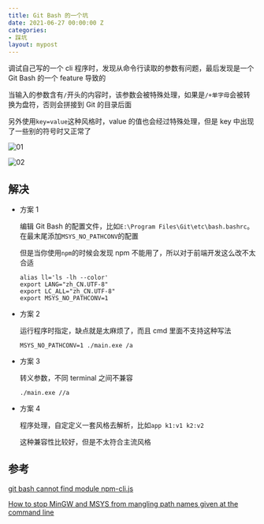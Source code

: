 ```yaml
---
title: Git Bash 的一个坑
date: 2021-06-27 00:00:00 Z
categories:
- 踩坑
layout: mypost
---
```


调试自己写的一个 cli 程序时，发现从命令行读取的参数有问题，最后发现是一个 Git Bash 的一个 feature 导致的

当输入的参数含有`/`开头的内容时，该参数会被特殊处理，如果是`/+单字母`会被转换为盘符，否则会拼接到 Git 的目录后面

另外使用`key=value`这种风格时，value 的值也会经过特殊处理，但是 key 中出现了一些别的符号时又正常了

![01](01.png)

![02](02.png)

## 解决

- 方案 1

  编辑 Git Bash 的配置文件，比如`E:\Program Files\Git\etc\bash.bashrc`。在最末尾添加`MSYS_NO_PATHCONV`的配置

  但是当你使用`npm`的时候会发现 npm 不能用了，所以对于前端开发这么改不太合适

  ```
  alias ll='ls -lh --color'
  export LANG="zh_CN.UTF-8"
  export LC_ALL="zh_CN.UTF-8"
  export MSYS_NO_PATHCONV=1
  ```

- 方案 2

  运行程序时指定，缺点就是太麻烦了，而且 cmd 里面不支持这种写法

  ```
  MSYS_NO_PATHCONV=1 ./main.exe /a
  ```

- 方案 3

  转义参数，不同 terminal 之间不兼容

  ```
  ./main.exe //a
  ```

- 方案 4

  程序处理，自定定义一套风格去解析，比如`app k1:v1 k2:v2`

  这种兼容性比较好，但是不太符合主流风格

## 参考

[git bash cannot find module npm-cli.js](https://stackoverflow.com/questions/45610217/git-bash-cannot-find-module-npm-cli-js)

[How to stop MinGW and MSYS from mangling path names given at the command line](https://stackoverflow.com/questions/7250130/how-to-stop-mingw-and-msys-from-mangling-path-names-given-at-the-command-line)
